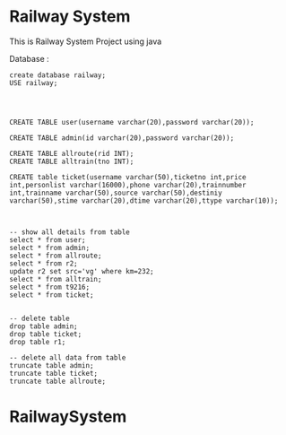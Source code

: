 # Railway System

This is Railway System Project using java

Database :


    create database railway;
    USE railway;




    CREATE TABLE user(username varchar(20),password varchar(20));

    CREATE TABLE admin(id varchar(20),password varchar(20));

    CREATE TABLE allroute(rid INT);
    CREATE TABLE alltrain(tno INT);

    CREATE table ticket(username varchar(50),ticketno int,price int,personlist varchar(16000),phone varchar(20),trainnumber int,trainname varchar(50),source varchar(50),destiniy varchar(50),stime varchar(20),dtime varchar(20),ttype varchar(10));



    -- show all details from table
    select * from user;
    select * from admin;
    select * from allroute;
    select * from r2;
    update r2 set src='vg' where km=232;
    select * from alltrain;
    select * from t9216;
    select * from ticket;


    -- delete table
    drop table admin;
    drop table ticket;
    drop table r1;

    -- delete all data from table
    truncate table admin;
    truncate table ticket;
    truncate table allroute;
# RailwaySystem
